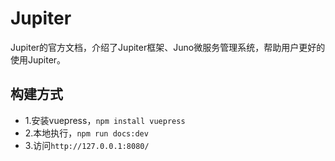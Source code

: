 # Jupiter

Jupiter的官方文档，介绍了Jupiter框架、Juno微服务管理系统，帮助用户更好的使用Jupiter。

## 构建方式

- 1.安装vuepress，`npm install vuepress`
- 2.本地执行，`npm run docs:dev`
- 3.访问`http://127.0.0.1:8080/`
